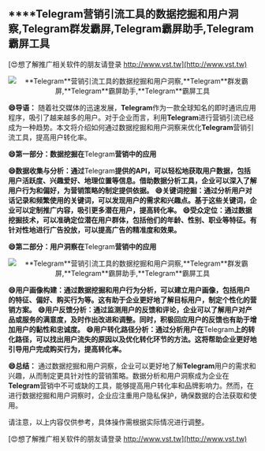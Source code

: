 ## ****Telegram**营销引流工具的数据挖掘和用户洞察,**Telegram**群发霸屏,**Telegram**霸屏助手,**Telegram**霸屏工具**

[😍想了解推广相关软件的朋友请登录 http://www.vst.tw](http://www.vst.tw)

 <center><img src="https://vst.tw/MP4/tuiguang/png/7.png" alt="**Telegram**营销引流工具的数据挖掘和用户洞察,**Telegram**群发霸屏,**Telegram**霸屏助手,**Telegram**霸屏工具"></center>

**😄导语：**
随着社交媒体的迅速发展，**Telegram**作为一款全球知名的即时通讯应用程序，吸引了越来越多的用户。对于企业而言，利用**Telegram**进行营销引流已经成为一种趋势。本文将介绍如何通过数据挖掘和用户洞察来优化**Telegram**营销引流工具，提高用户转化率。

**😄第一部分：数据挖掘在**Telegram**营销中的应用**

**😄数据收集与分析：通过**Telegram**提供的API，可以轻松地获取用户数据，包括用户活跃度、兴趣爱好、地理位置等信息。借助数据分析工具，企业可以深入了解用户行为和偏好，为营销策略的制定提供依据。**
**😄关键词挖掘：通过分析用户对话记录和频繁使用的关键词，可以发现用户的需求和兴趣点。基于这些关键词，企业可以定制推广内容，吸引更多潜在用户，提高转化率。**
**😄受众定位：通过数据挖掘技术，可以准确定位潜在用户群体，包括他们的年龄、性别、职业等特征。有针对性地进行广告投放，可以提高广告的精准度和效果。**

**😄第二部分：用户洞察在**Telegram**营销中的应用**

 <center><img src="https://vst.tw/MP4/tuiguang/png/1.png" alt="**Telegram**营销引流工具的数据挖掘和用户洞察,**Telegram**群发霸屏,**Telegram**霸屏助手,**Telegram**霸屏工具"></center>

**😄用户画像构建：通过数据挖掘和用户行为分析，可以建立用户画像，包括用户的特征、偏好、购买行为等。这有助于企业更好地了解目标用户，制定个性化的营销方案。**
**😄用户反馈分析：通过监测用户的反馈和评论，企业可以了解用户对产品或服务的满意度，及时作出改进和调整。同时，积极回应用户的反馈也有助于增加用户的黏性和忠诚度。**
**😄用户转化路径分析：通过分析用户在**Telegram**上的转化路径，可以找出用户流失的原因以及优化转化环节的方法。这将帮助企业更好地引导用户完成购买行为，提高转化率。**

**😄总结：**
通过数据挖掘和用户洞察，企业可以更好地了解**Telegram**用户的需求和兴趣，从而制定更具针对性的营销策略。数据分析和用户洞察成为企业在**Telegram**营销中不可或缺的工具，能够提高用户转化率和品牌影响力。然而，在进行数据挖掘和用户洞察时，企业应注重用户隐私保护，确保数据的合法获取和使用。

请注意，以上内容仅供参考，具体操作需根据实际情况进行调整。

[😍想了解推广相关软件的朋友请登录 http://www.vst.tw](http://www.vst.tw)



